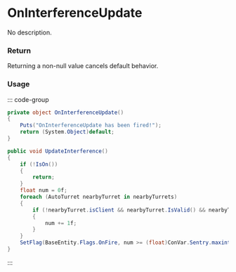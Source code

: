# OnInterferenceUpdate
<Badge type="info" text="Turret"/><Badge type="danger" text="Carbon Compatible"/><Badge type="warning" text="Oxide Compatible"/>
No description.
### Return
Returning a non-null value cancels default behavior.

### Usage
::: code-group
```csharp [Example]
private object OnInterferenceUpdate()
{
	Puts("OnInterferenceUpdate has been fired!");
	return (System.Object)default;
}
```
```csharp [Source — Assembly-CSharp @ AutoTurret]
public void UpdateInterference()
{
	if (!IsOn())
	{
		return;
	}
	float num = 0f;
	foreach (AutoTurret nearbyTurret in nearbyTurrets)
	{
		if (!nearbyTurret.isClient && nearbyTurret.IsValid() && nearbyTurret.gameObject.activeSelf && !nearbyTurret.EqualNetID(net.ID) && nearbyTurret.IsOn() && !nearbyTurret.HasInterference())
		{
			num += 1f;
		}
	}
	SetFlag(BaseEntity.Flags.OnFire, num >= (float)ConVar.Sentry.maxinterference);
}

```
:::
